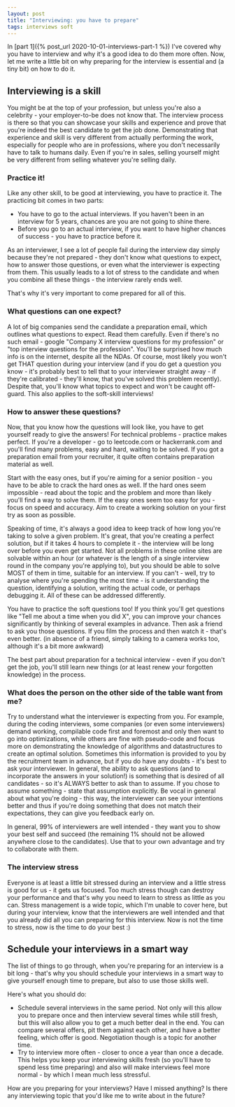 ```yaml
---
layout: post
title: "Interviewing: you have to prepare"
tags: interviews soft 
---
```

In [part 1]({% post_url 2020-10-01-interviews-part-1 %}) I've covered why you have to interview and why it's a good idea to do them more often. Now, let me write a little bit on why preparing for the interview is essential and (a tiny bit) on how to do it.

## Interviewing is a skill
You might be at the top of your profession, but unless you're also a celebrity - your employer-to-be does not know that. The interview process is there so that you can showcase your skills and experience and prove that you're indeed the best candidate to get the job done. Demonstrating that experience and skill is very different from actually performing the work, especially for people who are in professions, where you don't necessarily have to talk to humans daily. Even if you're in sales, selling yourself might be very different from selling whatever you're selling daily.
 
### Practice it!
Like any other skill, to be good at interviewing, you have to practice it. The practicing bit comes in two parts:
* You have to go to the actual interviews. If you haven't been in an interview for 5 years, chances are you are not going to shine there.
* Before you go to an actual interview, if you want to have higher chances of success - you have to practice before it.
 
As an interviewer, I see a lot of people fail during the interview day simply because they're not prepared - they don't know what questions to expect, how to answer those questions, or even what the interviewer is expecting from them. This usually leads to a lot of stress to the candidate and when you combine all these things - the interview rarely ends well.
 
That's why it's very important to come prepared for all of this.

### What questions can one expect?
A lot of big companies send the candidate a preparation email, which outlines what questions to expect. Read them carefully. Even if there's no such email - google "Company X interview questions for my profession" or "top interview questions for the profession". You'll be surprised how much info is on the internet, despite all the NDAs. Of course, most likely you won't get THAT question during your interview (and if you do get a question you know - it's probably best to tell that to your interviewer straight away - if they're calibrated - they'll know, that you've solved this problem recently). Despite that, you'll know what topics to expect and won't be caught off-guard. This also applies to the soft-skill interviews! 

### How to answer these questions?
Now, that you know how the questions will look like, you have to get yourself ready to give the answers! For technical problems - practice makes perfect. If you're a developer - go to leetcode.com or hackerrank.com and you'll find many problems, easy and hard, waiting to be solved. If you got a preparation email from your recruiter, it quite often contains preparation material as well.

Start with the easy ones, but if you're aiming for a senior position - you have to be able to crack the hard ones as well. If the hard ones seem impossible - read about the topic and the problem and more than likely you'll find a way to solve them. If the easy ones seem too easy for you - focus on speed and accuracy. Aim to create a working solution on your first try as soon as possible. 

Speaking of time, it's always a good idea to keep track of how long you're taking to solve a given problem. It's great, that you're creating a perfect solution, but if it takes 4 hours to complete it - the interview will be long over before you even get started. Not all problems in these online sites are solvable within an hour (or whatever is the length of a single interview round in the company you're applying to), but you should be able to solve MOST of them in time, suitable for an interview. If you can't - well, try to analyse where you're spending the most time - is it understanding the question, identifying a solution, writing the actual code, or perhaps debugging it. All of these can be addressed differently.

You have to practice the soft questions too! If you think you'll get questions like "Tell me about a time when you did X", you can improve your chances significantly by thinking of several examples in advance. Then ask a friend to ask you those questions. If you film the process and then watch it - that's even better. (in absence of a friend, simply talking to a camera works too, although it's a bit more awkward)

 The best part about preparation for a technical interview - even if you don't get the job, you'll still learn new things (or at least renew your forgotten knowledge) in the process. 

### What does the person on the other side of the table want from me? 
Try to understand what the interviewer is expecting from you. For example, during the coding interviews, some companies (or even some interviewers) demand working, compilable code first and foremost and only then want to go into optimizations, while others are fine with pseudo-code and focus more on demonstrating the knowledge of algorithms and datastructures to create an optimal solution. Sometimes this information is provided to you by the recruitment team in advance, but if you do have any doubts - it's best to ask your interviewer. In general, the ability to ask questions (and to incorporate the answers in your solution!) is something that is desired of all candidates - so it's ALWAYS better to ask than to assume. If you chose to assume something - state that assumption explicitly. Be vocal in general about what you're doing - this way, the interviewer can see your intentions better and thus if you're doing something that does not match their expectations, they can give you feedback early on.

In general, 99% of interviewers are well intended - they want you to show your best self and succeed (the remaining 1% should not be allowed anywhere close to the candidates). Use that to your own advantage and try to collaborate with them.

### The interview stress
Everyone is at least a little bit stressed during an interview and a little stress is good for us - it gets us focused. Too much stress though can destroy your performance and that's why you need to learn to stress as little as you can. Stress management is a wide topic, which I'm unable to cover here, but during your interview, know that the interviewers are well intended and that you already did all you can preparing for this interview. Now is not the time to stress, now is the time to do your best :) 

## Schedule your interviews in a smart way
The list of things to go through, when you're preparing for an interview is a bit long - that's why you should schedule your interviews in a smart way to give yourself enough time to prepare, but also to use those skills well. 

Here's what you should do:
* Schedule several interviews in the same period. Not only will this allow you to prepare once and then interview several times while still fresh, but this will also allow you to get a much better deal in the end. You can compare several offers, pit them against each other, and have a better feeling, which offer is good. Negotiation though is a topic for another time.
* Try to interview more often - closer to once a year than once a decade. This helps you keep your interviewing skills fresh (so you'll have to spend less time preparing) and also will make interviews feel more normal - by which I mean much less stressful.
 
How are you preparing for your interviews? Have I missed anything? Is there any interviewing topic that you'd like me to write about in the future? 